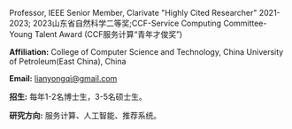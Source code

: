 Professor, IEEE Senior Member, Clarivate "Highly Cited Researcher" 2021-2023; 2023山东省自然科学二等奖;CCF-Service Computing Committee-Young Talent Award (CCF服务计算“青年才俊奖”)

**Affiliation:** College of Computer Science and Technology, China University of Petroleum(East China), China

**Email:** <span>lianyongqi@gmail.com</span>

**招生:** 每年1-2名博士生，3-5名硕士生。

**研究方向:** 服务计算、人工智能、推荐系统。